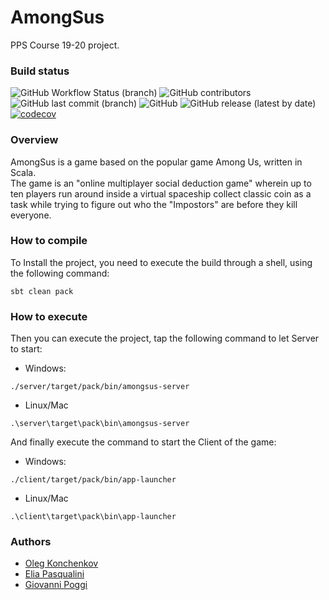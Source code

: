 # AmongSus #

PPS Course 19-20 project.

### Build status

![GitHub Workflow Status (branch)](https://github.com/OlegKonchenkov/PPS-AmongSus-Konchenkov-Pasqualini-Poggi/actions/workflows/scala.yml/badge.svg)
![GitHub contributors](https://img.shields.io/github/contributors/OlegKonchenkov/PPS-AmongSus-Konchenkov-Pasqualini-Poggi)
![GitHub last commit (branch)](https://img.shields.io/github/last-commit/OlegKonchenkov/PPS-AmongSus-Konchenkov-Pasqualini-Poggi)
![GitHub](https://img.shields.io/github/license/OlegKonchenkov/PPS-AmongSus-Konchenkov-Pasqualini-Poggi)
![GitHub release (latest by date)](https://img.shields.io/github/v/release/OlegKonchenkov/PPS-AmongSus-Konchenkov-Pasqualini-Poggi)
[![codecov](https://codecov.io/gh/OlegKonchenkov/PPS-AmongSus-Konchenkov-Pasqualini-Poggi/branch/master/graph/badge.svg?token=4PY2JY91Q3)](https://codecov.io/gh/OlegKonchenkov/PPS-AmongSus-Konchenkov-Pasqualini-Poggi)

### Overview

AmongSus is a game based on the popular game Among Us, written in Scala.<br/>
The game is an "online multiplayer social deduction game" wherein up to ten players 
run around inside a virtual spaceship collect classic coin as a task while trying 
to figure out who the "Impostors" are before they kill everyone.

### How to compile

To Install the project, you need to execute the build through a shell, using the following command:

```shell script
sbt clean pack
```

### How to execute

Then you can execute the project, tap the following command to let Server to start:
- Windows:
```shell script
./server/target/pack/bin/amongsus-server
```
- Linux/Mac
```shell script
.\server\target\pack\bin\amongsus-server
```

And finally execute the command to start the Client of the game:
- Windows:
```shell script
./client/target/pack/bin/app-launcher
```
- Linux/Mac
```shell script
.\client\target\pack\bin\app-launcher
```

### Authors

- [Oleg Konchenkov](https://github.com/OlegKonchenkov)
- [Elia Pasqualini](https://github.com/eliapasqualini)
- [Giovanni Poggi](https://github.com/GiovanniPoggi)